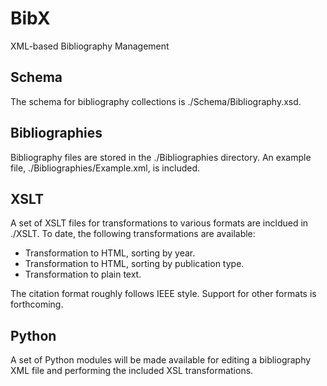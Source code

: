 # BibX
XML-based Bibliography Management

## Schema
The schema for bibliography collections is ./Schema/Bibliography.xsd.

## Bibliographies
Bibliography files are stored in the ./Bibliographies directory. An example file, ./Bibliographies/Example.xml, is included.

## XSLT
A set of XSLT files for transformations to various formats are incldued in ./XSLT. To date, the following transformations are available:

- Transformation to HTML, sorting by year.
- Transformation to HTML, sorting by publication type.
- Transformation to plain text.

The citation format roughly follows IEEE style. Support for other formats is forthcoming.

## Python
A set of Python modules will be made available for editing a bibliography XML file and performing the included XSL transformations.
